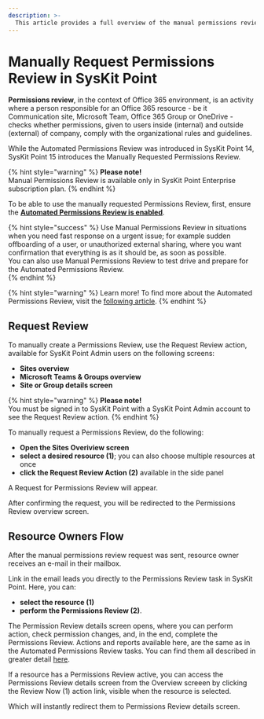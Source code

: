 ```yaml
---
description: >-
  This article provides a full overview of the manual permissions review process in SysKit Point.
---
```


# Manually Request Permissions Review in SysKit Point

**Permissions review**, in the context of Office 365 environment, is an activity where a person responsible for an Office 365 resource - be it Communication site, Microsoft Team, Office 365 Group or OneDrive - checks whether permissions, given to users inside (internal) and outside (external) of company, comply with the organizational rules and guidelines. 

While the Automated Permissions Review was introduced in SysKit Point 14, SysKit Point 15 introduces the Manually Requested Permissions Review.  

{% hint style="warning" %}
**Please note!**  
Manual Permissions Review is available only in SysKit Point Enterprise subscription plan. 
{% endhint %}

To be able to use the manually requested Permissions Review, first, ensure the **[Automated Permissions Review is enabled](../installation-and-configuration/enable-permissions-review.md)**.

{% hint style="success" %}
Use Manual Permissions Review in situations when you need fast response on a urgent issue; for example sudden offboarding of a user, or unauthorized external sharing, where you want confirmation that everything is as it should be, as soon as possible.  
You can also use Manual Permissions Review to test drive and prepare for the Automated Permissions Review.  
{% endhint %} 

{% hint style="warning" %}
Learn more!
To find more about the Automated Permissions Review, visit the [following article](../common-tasks/permissions-review.md).
{% endhint %}

## Request Review

To manually create a Permissions Review, use the Request Review action, available for SysKit Point Admin users on the following screens:
* **Sites overview**
* **Microsoft Teams & Groups overview**
* **Site or Group details screen**

{% hint style="warning" %}
**Please note!**  
You must be signed in to SysKit Point with a SysKit Point Admin account to see the Request Review action.
{% endhint %}
  
To manually request a Permissions Review, do the following:
* **Open the Sites Overiview screen**
* **select a desired resource (1)**; you can also choose multiple resources at once
* **click the Request Review Action (2)** available in the side panel

A Request for Permissions Review will appear. 

After confirming the request, you will be redirected to the Permissions Review overview screen.

## Resource Owners Flow 

After the manual permissions review request was sent, resource owner receives an e-mail in their mailbox. 


Link in the email leads you directly to the Permissions Review task in SysKit Point. Here, you can:
* **select the resource (1)**
* **perform the Permissions Review (2)**. 

The Permission Review details screen opens, where you can perform action, check permission changes, and, in the end, complete the Permissions Review.
Actions and reports available here, are the same as in the Automated Permissions Review tasks. You can find them all described in greater detail [here](../common-tasks/permissions-review.md#permissions-review-task-details). 

If a resource has a Permissions Review active, you can access the Permissions Review details screen from the Overview screeen by clicking the Review Now (1) action link, visible when the resource is selected.

Which will instantly redirect them to Permissions Review details screen.
